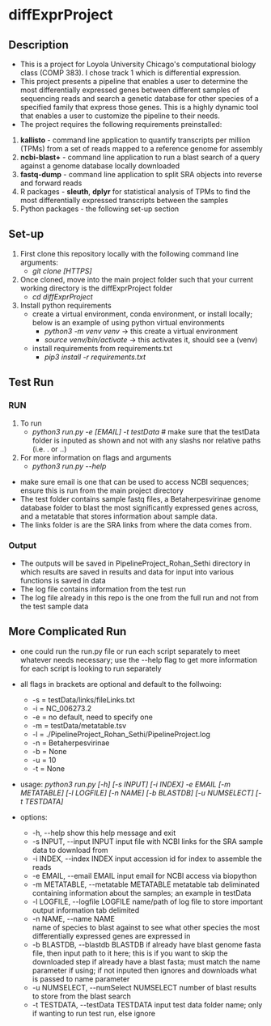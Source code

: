 # diffExprProject

## Description
- This is a project for Loyola University Chicago's computational biology class (COMP 383). I chose track 1 which is differential expression.
- This project presents a pipeline that enables a user to determine the most differentially expressed genes between different samples of sequencing reads and search a genetic database for other species of a specified family that express those genes. This is a highly dynamic tool that enables a user to customize the pipeline to their needs.
- The project requires the following requirements preinstalled:
1. **kallisto** - command line application to quantify transcripts per million (TPMs) from a set of reads mapped to a reference genome for assembly
2. **ncbi-blast+** - command line application to run a blast search of a query against a genome database locally downloaded
3. **fastq-dump** - command line application to split SRA objects into reverse and forward reads
4. R packages - **sleuth**, **dplyr** for statistical analysis of TPMs to find the most differentially expressed transcripts between the samples
5. Python packages - the following set-up section

## Set-up
1. First clone this repository locally with the following command line arguments:
    - *git clone [HTTPS]*
2. Once cloned, move into the main project folder such that your current working directory is the diffExprProject folder
    - *cd diffExprProject*
4. Install python requirements
    - create a virtual environment, conda environment, or install locally; below is an example of using python virtual environments
        - *python3 -m venv venv* -> this create a virtual environment
        - *source venv/bin/activate* -> this activates it, should see a (venv)
    - install requirements from requirements.txt
        - *pip3 install -r requirements.txt*

## Test Run
### RUN
1. To run
    - *python3 run.py -e [EMAIL] -t testData* # make sure that the testData folder is inputed as shown and not with any slashs nor relative paths (i.e. . or ..)
2. For more information on flags and arguments
    - *python3 run.py --help*
- make sure email is one that can be used to access NCBI sequences; ensure this is run from the main project directory
- The test folder contains sample fastq files, a Betaherpesvirinae genome database folder to blast the most significantly expressed genes across, and a metatable that stores information about sample data. 
- The links folder is are the SRA links from where the data comes from.
### Output
- The outputs will be saved in PipelineProject_Rohan_Sethi directory in which results are saved in results and data for input into various functions is saved in data
- The log file contains information from the test run
- The log file already in this repo is the one from the full run and not from the test sample data

## More Complicated Run
- one could run the run.py file or run each script separately to meet whatever needs necessary; use the --help flag to get more information for each script is looking to run separately
- all flags in brackets are optional and default to the follwoing:
    - -s = testData/links/fileLinks.txt
    - -i = NC_006273.2
    - -e = no default, need to specify one
    - -m = testData/metatable.tsv
    - -l = ./PipelineProject_Rohan_Sethi/PipelineProject.log
    - -n = Betaherpesvirinae
    - -b = None
    - -u = 10
    - -t = None

- usage: *python3 run.py [-h] [-s INPUT] [-i INDEX] -e EMAIL [-m METATABLE] [-l LOGFILE] [-n NAME] [-b BLASTDB] [-u NUMSELECT] [-t TESTDATA]*

- options:
  - -h, --help            show this help message and exit
  - -s INPUT, --input INPUT
                        input file with NCBI links for the SRA sample data to download from
  - -i INDEX, --index INDEX
                        input accession id for index to assemble the reads
  - -e EMAIL, --email EMAIL
                        input email for NCBI access via biopython
  - -m METATABLE, --metatable METATABLE
                        metatable tab deliminated containing information about the samples; an example in testData
  - -l LOGFILE, --logfile LOGFILE
                        name/path of log file to store important output information tab delimited
  - -n NAME, --name NAME  
                        name of species to blast against to see what other species the most differentially expressed genes are expressed in
  - -b BLASTDB, --blastdb BLASTDB
                        if already have blast genome fasta file, then input path to it here; this is if you want to skip the downloaded step if already have a blast fasta; must match the name parameter if using; if not inputed then ignores and downloads what is passed to name parameter
  - -u NUMSELECT, --numSelect NUMSELECT
                        number of blast results to store from the blast search
  - -t TESTDATA, --testData TESTDATA
                        input test data folder name; only if wanting to run test run, else ignore
